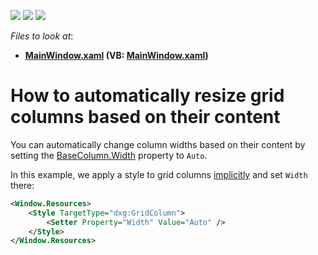 <!-- default badges list -->
![](https://img.shields.io/endpoint?url=https://codecentral.devexpress.com/api/v1/VersionRange/128648085/20.1.3%2B)
[![](https://img.shields.io/badge/Open_in_DevExpress_Support_Center-FF7200?style=flat-square&logo=DevExpress&logoColor=white)](https://supportcenter.devexpress.com/ticket/details/E2042)
[![](https://img.shields.io/badge/📖_How_to_use_DevExpress_Examples-e9f6fc?style=flat-square)](https://docs.devexpress.com/GeneralInformation/403183)
<!-- default badges end -->
*Files to look at*:

* **[MainWindow.xaml](./CS/MainWindow.xaml) (VB: [MainWindow.xaml](./VB/MainWindow.xaml))**

# How to automatically resize grid columns based on their content

You can automatically change column widths based on their content by setting the [BaseColumn.Width](https://docs.devexpress.com/WPF/DevExpress.Xpf.Grid.BaseColumn.Width?v=20.1) property to `Auto`.

In this example, we apply a style to grid columns [implicitly](https://docs.microsoft.com/en-us/dotnet/desktop-wpf/fundamentals/styles-templates-create-apply-style#apply-a-style-implicitly) and set `Width` there:

```xml
<Window.Resources>
    <Style TargetType="dxg:GridColumn">
        <Setter Property="Width" Value="Auto" />
    </Style>
</Window.Resources>
```
